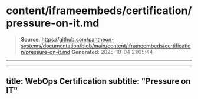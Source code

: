 # content/iframeembeds/certification/pressure-on-it.md

> **Source**: https://github.com/pantheon-systems/documentation/blob/main/content/iframeembeds/certification/pressure-on-it.md
> **Generated**: 2025-10-04 21:05:44

---

---
title: WebOps Certification
subtitle: "Pressure on IT"
---

<Partial file="certification-guide/pressure-on-it.md" />

